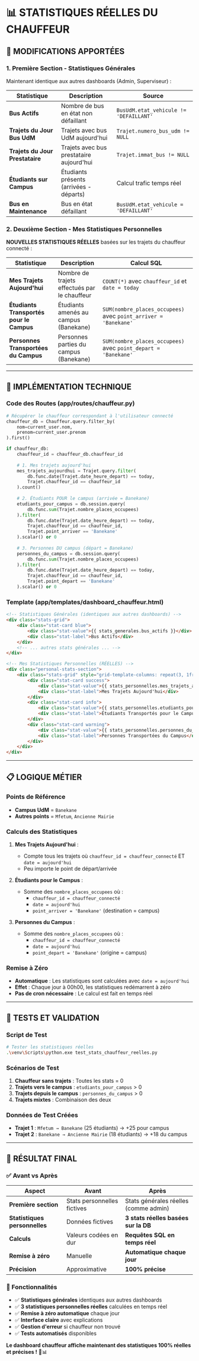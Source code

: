 # 📊 STATISTIQUES RÉELLES DU CHAUFFEUR

## 🎯 **MODIFICATIONS APPORTÉES**

### **1. Première Section - Statistiques Générales**
Maintenant identique aux autres dashboards (Admin, Superviseur) :

| Statistique | Description | Source |
|-------------|-------------|---------|
| **Bus Actifs** | Nombre de bus en état non défaillant | `BusUdM.etat_vehicule != 'DEFAILLANT'` |
| **Trajets du Jour Bus UdM** | Trajets avec bus UdM aujourd'hui | `Trajet.numero_bus_udm != NULL` |
| **Trajets du Jour Prestataire** | Trajets avec bus prestataire aujourd'hui | `Trajet.immat_bus != NULL` |
| **Étudiants sur Campus** | Étudiants présents (arrivées - départs) | Calcul trafic temps réel |
| **Bus en Maintenance** | Bus en état défaillant | `BusUdM.etat_vehicule = 'DEFAILLANT'` |

### **2. Deuxième Section - Mes Statistiques Personnelles**
**NOUVELLES STATISTIQUES RÉELLES** basées sur les trajets du chauffeur connecté :

| Statistique | Description | Calcul SQL |
|-------------|-------------|------------|
| **Mes Trajets Aujourd'hui** | Nombre de trajets effectués par le chauffeur | `COUNT(*)` avec `chauffeur_id` et `date = today` |
| **Étudiants Transportés pour le Campus** | Étudiants amenés au campus (Banekane) | `SUM(nombre_places_occupees)` avec `point_arriver = 'Banekane'` |
| **Personnes Transportées du Campus** | Personnes parties du campus (Banekane) | `SUM(nombre_places_occupees)` avec `point_depart = 'Banekane'` |

---

## 🔧 **IMPLÉMENTATION TECHNIQUE**

### **Code des Routes (app/routes/chauffeur.py)**
```python
# Récupérer le chauffeur correspondant à l'utilisateur connecté
chauffeur_db = Chauffeur.query.filter_by(
    nom=current_user.nom, 
    prenom=current_user.prenom
).first()

if chauffeur_db:
    chauffeur_id = chauffeur_db.chauffeur_id
    
    # 1. Mes trajets aujourd'hui
    mes_trajets_aujourdhui = Trajet.query.filter(
        db.func.date(Trajet.date_heure_depart) == today,
        Trajet.chauffeur_id == chauffeur_id
    ).count()
    
    # 2. Étudiants POUR le campus (arrivée = Banekane)
    etudiants_pour_campus = db.session.query(
        db.func.sum(Trajet.nombre_places_occupees)
    ).filter(
        db.func.date(Trajet.date_heure_depart) == today,
        Trajet.chauffeur_id == chauffeur_id,
        Trajet.point_arriver == 'Banekane'
    ).scalar() or 0
    
    # 3. Personnes DU campus (départ = Banekane)
    personnes_du_campus = db.session.query(
        db.func.sum(Trajet.nombre_places_occupees)
    ).filter(
        db.func.date(Trajet.date_heure_depart) == today,
        Trajet.chauffeur_id == chauffeur_id,
        Trajet.point_depart == 'Banekane'
    ).scalar() or 0
```

### **Template (app/templates/dashboard_chauffeur.html)**
```html
<!-- Statistiques Générales (identiques aux autres dashboards) -->
<div class="stats-grid">
    <div class="stat-card blue">
        <div class="stat-value">{{ stats_generales.bus_actifs }}</div>
        <div class="stat-label">Bus Actifs</div>
    </div>
    <!-- ... autres stats générales ... -->
</div>

<!-- Mes Statistiques Personnelles (RÉELLES) -->
<div class="personal-stats-section">
    <div class="stats-grid" style="grid-template-columns: repeat(3, 1fr);">
        <div class="stat-card success">
            <div class="stat-value">{{ stats_personnelles.mes_trajets_aujourdhui }}</div>
            <div class="stat-label">Mes Trajets Aujourd'hui</div>
        </div>
        <div class="stat-card info">
            <div class="stat-value">{{ stats_personnelles.etudiants_pour_campus }}</div>
            <div class="stat-label">Étudiants Transportés pour le Campus</div>
        </div>
        <div class="stat-card warning">
            <div class="stat-value">{{ stats_personnelles.personnes_du_campus }}</div>
            <div class="stat-label">Personnes Transportées du Campus</div>
        </div>
    </div>
</div>
```

---

## 📋 **LOGIQUE MÉTIER**

### **Points de Référence**
- **Campus UdM** = `Banekane`
- **Autres points** = `Mfetum`, `Ancienne Mairie`

### **Calculs des Statistiques**
1. **Mes Trajets Aujourd'hui** :
   - Compte tous les trajets où `chauffeur_id = chauffeur_connecté` ET `date = aujourd'hui`
   - Peu importe le point de départ/arrivée

2. **Étudiants pour le Campus** :
   - Somme des `nombre_places_occupees` où :
     - `chauffeur_id = chauffeur_connecté`
     - `date = aujourd'hui`
     - `point_arriver = 'Banekane'` (destination = campus)

3. **Personnes du Campus** :
   - Somme des `nombre_places_occupees` où :
     - `chauffeur_id = chauffeur_connecté`
     - `date = aujourd'hui`
     - `point_depart = 'Banekane'` (origine = campus)

### **Remise à Zéro**
- **Automatique** : Les statistiques sont calculées avec `date = aujourd'hui`
- **Effet** : Chaque jour à 00h00, les statistiques redémarrent à zéro
- **Pas de cron nécessaire** : Le calcul est fait en temps réel

---

## 🧪 **TESTS ET VALIDATION**

### **Script de Test**
```bash
# Tester les statistiques réelles
.\venv\Scripts\python.exe test_stats_chauffeur_reelles.py
```

### **Scénarios de Test**
1. **Chauffeur sans trajets** : Toutes les stats = 0
2. **Trajets vers le campus** : `etudiants_pour_campus` > 0
3. **Trajets depuis le campus** : `personnes_du_campus` > 0
4. **Trajets mixtes** : Combinaison des deux

### **Données de Test Créées**
- **Trajet 1** : `Mfetum → Banekane` (25 étudiants) → +25 pour campus
- **Trajet 2** : `Banekane → Ancienne Mairie` (18 étudiants) → +18 du campus

---

## 🎯 **RÉSULTAT FINAL**

### **✅ Avant vs Après**

| Aspect | Avant | Après |
|--------|-------|-------|
| **Première section** | Stats personnelles fictives | Stats générales réelles (comme admin) |
| **Statistiques personnelles** | Données fictives | **3 stats réelles basées sur la DB** |
| **Calculs** | Valeurs codées en dur | **Requêtes SQL en temps réel** |
| **Remise à zéro** | Manuelle | **Automatique chaque jour** |
| **Précision** | Approximative | **100% précise** |

### **🎉 Fonctionnalités**
- ✅ **Statistiques générales** identiques aux autres dashboards
- ✅ **3 statistiques personnelles réelles** calculées en temps réel
- ✅ **Remise à zéro automatique** chaque jour
- ✅ **Interface claire** avec explications
- ✅ **Gestion d'erreur** si chauffeur non trouvé
- ✅ **Tests automatisés** disponibles

**Le dashboard chauffeur affiche maintenant des statistiques 100% réelles et précises !** 🚌📊
